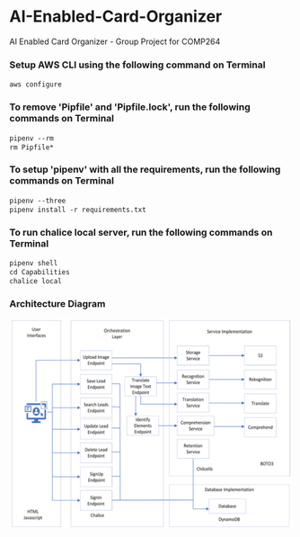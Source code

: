 # AI-Enabled-Card-Organizer
AI Enabled Card Organizer - Group Project for COMP264

### Setup AWS CLI using the following command on Terminal 
```
aws configure
```

### To remove 'Pipfile' and 'Pipfile.lock', run the following commands on Terminal 
```
pipenv --rm
rm Pipfile*
```

### To setup 'pipenv' with all the requirements, run the following commands on Terminal 
```
pipenv --three
pipenv install -r requirements.txt
```

### To run chalice local server, run the following commands on Terminal 
```
pipenv shell
cd Capabilities
chalice local
```

### Architecture Diagram
![Architecture Diagram](architecture_diagram.png)
